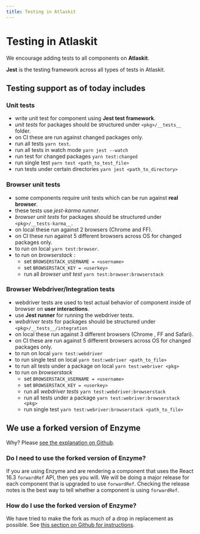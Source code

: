 ```yaml
---
title: Testing in Atlaskit
---
```


# Testing in Atlaskit

We encourage adding tests to all components on **Atlaskit**.

**Jest** is the testing framework across all types of tests in Atlaskit.

## Testing support as of today includes
### Unit tests
- write unit test for component using **Jest test framework**.
- *unit tests* for packages should be structured under `<pkg>/__tests__` folder.
- on CI these are run against changed packages only.
- run all tests `yarn test`.
- run all tests in watch mode `yarn jest --watch `
- run test for changed packages `yarn test:changed`
- run single test `yarn test <path_to_test_file>`
- run tests under certain directories `yarn jest <path_to_directory>`

### Browser unit tests
- some components require unit tests which can be run against **real browser**.
- these tests use *jest-karma runner*.
- *browser unit tests* for packages should be structured under `<pkg>/__tests-karma__`.
- on local these run against 2 browsers  (Chrome and FF).
- on CI these run against 5 different browsers across OS for changed packages only.
- to run on local `yarn test:browser`.
- to run on *browserstack* :
    - set `BROWSERSTACK_USERNAME = <username>`
    - set `BROWSERSTACK_KEY = <userkey>`
    - run all *browser unit test* `yarn test:browser:browserstack`

### Browser Webdriver/Integration tests
- webdriver tests are used to test actual behavior of component inside of browser on **user interactions**.
- use **Jest runner** for running the webdriver tests.
- *webdriver tests* for packages should be structured under `<pkg>/__tests__/integration`
- on local these run against 3 different browsers (Chrome , FF and Safari).
- on CI these are run against 5 different browsers across OS for changed packages only.
- to run on local `yarn test:webdriver`
- to run single test on local `yarn test:webriver <path_to_file>`
- to run all tests under a package on local `yarn test:webriver <pkg>`
- to run on *browserstack*
    - set `BROWSERSTACK_USERNAME = <username>`
    - set `BROWSERSTACK_KEY = <userkey>`
    - run all *webdriver tests* `yarn test:webdriver:browserstack`
    - run all tests under a package `yarn test:webriver:browserstack <pkg>`
    - run single test `yarn test:webriver:browserstack <path_to_file>`


## We use a forked version of Enzyme

Why? Please [see the explanation on Github](https://github.com/petegleeson/enzyme#this-is-a-forked-version-of-enzyme-%EF%B8%8F).

### Do I need to use the forked version of Enzyme?

If you are using Enzyme and are rendering a component that uses the React 16.3 `forwardRef` API,
then yes you will. We will be doing a major release for each component that is upgraded to use `forwardRef`.
Checking the release notes is the best way to tell whether a component is using `forwardRef`.

### How do I use the forked version of Enzyme?

We have tried to make the fork as much of a drop in replacement as possible. See [this section on Github for instructions](https://github.com/petegleeson/enzyme#using-this-fork).
